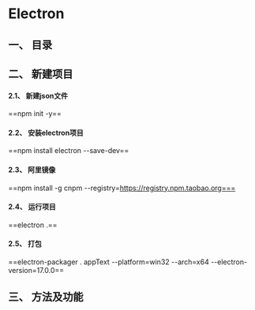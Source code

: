 # Electron

## 一、 目录



## 二、 新建项目

#### 2.1、 新建json文件

==npm init -y==

#### 2.2、 安装electron项目

==npm install electron --save-dev==

#### 2.3、 阿里镜像

==npm install -g cnpm --registry=https://registry.npm.taobao.org===

#### 2.4、 运行项目

==electron .==

#### 2.5、 打包

==electron-packager . appText --platform=win32 --arch=x64 --electron-version=17.0.0==



## 三、 方法及功能


